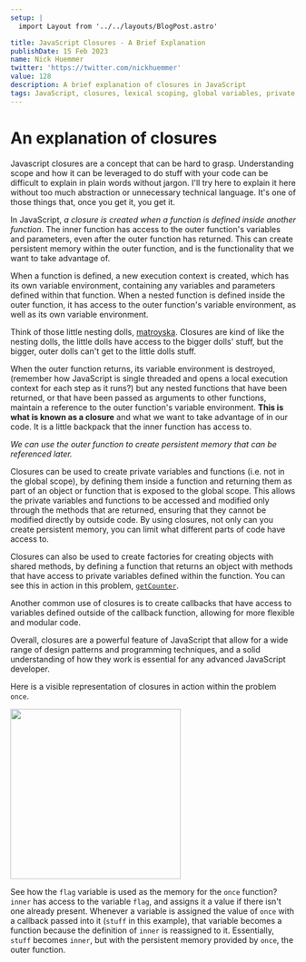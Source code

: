 ```yaml
---
setup: |
  import Layout from '../../layouts/BlogPost.astro'

title: JavaScript Closures - A Brief Explanation
publishDate: 15 Feb 2023
name: Nick Huemmer
twitter: 'https://twitter.com/nickhuemmer'
value: 128
description: A brief explanation of closures in JavaScript
tags: JavaScript, closures, lexical scoping, global variables, private variables, codesmith
---
```


# An explanation of closures

Javascript closures are a concept that can be hard to grasp.  Understanding scope and how it can be leveraged to do stuff with your code can be difficult to explain in plain words without jargon.  I'll try here to explain it here without too much abstraction or unnecessary technical language.  It's one of those things that, once you get it, you get it.

In JavaScript, _a closure is created when a function is defined inside another function_.  The inner function has access to the outer function's variables and parameters, even after the outer function has returned.  This can create persistent memory within the outer function, and is the functionality that we want to take advantage of.

When a function is defined, a new execution context is created, which has its own variable environment, containing any variables and parameters defined within that function. When a nested function is defined inside the outer function, it has access to the outer function's variable environment, as well as its own variable environment. 

Think of those little nesting dolls, [matroyska](https://en.wikipedia.org/wiki/Matryoshka_doll).  Closures are kind of like the nesting dolls, the little dolls have access to the bigger dolls' stuff, but the bigger, outer dolls can't get to the little dolls stuff.

When the outer function returns, its variable environment is destroyed, (remember how JavaScript is single threaded and opens a local execution context for each step as it runs?) but any nested functions that have been returned, or that have been passed as arguments to other functions, maintain a reference to the outer function's variable environment. **This is what is known as a closure** and what we want to take advantage of in our code.  It is a little backpack that the inner function has access to.

_We can use the outer function to create persistent memory that can be referenced later._

Closures can be used to create private variables and functions (i.e. not in the global scope), by defining them inside a function and returning them as part of an object or function that is exposed to the global scope. This allows the private variables and functions to be accessed and modified only through the methods that are returned, ensuring that they cannot be modified directly by outside code.  By using closures, not only can you create persistent memory, you can limit what different parts of code have access to.

Closures can also be used to create factories for creating objects with shared methods, by defining a function that returns an object with methods that have access to private variables defined within the function.  You can see this in action in this problem, [`getCounter`](https://nickhuemmer.com/posts/closures_getcounter/).

Another common use of closures is to create callbacks that have access to variables defined outside of the callback function, allowing for more flexible and modular code.

Overall, closures are a powerful feature of JavaScript that allow for a wide range of design patterns and programming techniques, and a solid understanding of how they work is essential for any advanced JavaScript developer.

Here is a visible representation of closures in action within the problem `once`.

<img src="/img/once_func_explanation.png" width="300"/>

See how the `flag` variable is used as the memory for the `once` function?  `inner` has access to the variable `flag`, and assigns it a value if there isn't one already present.  Whenever a variable is assigned the value of `once` with a callback passed into it (`stuff` in this example), that variable becomes a function because the definition of `inner` is reassigned to it.  Essentially, `stuff` becomes `inner`, but with the persistent memory provided by `once`, the outer function.
